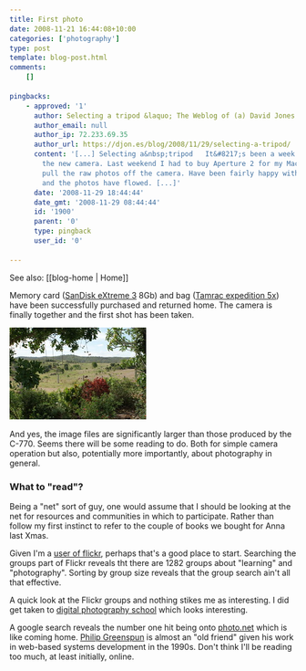 ```yaml
---
title: First photo
date: 2008-11-21 16:44:08+10:00
categories: ['photography']
type: post
template: blog-post.html
comments:
    []
    
pingbacks:
    - approved: '1'
      author: Selecting a tripod &laquo; The Weblog of (a) David Jones
      author_email: null
      author_ip: 72.233.69.35
      author_url: https://djon.es/blog/2008/11/29/selecting-a-tripod/
      content: '[...] Selecting a&nbsp;tripod   It&#8217;s been a week or so since I purchased
        the new camera. Last weekend I had to buy Aperture 2 for my Mac so I could easily
        pull the raw photos off the camera. Have been fairly happy with that purchase
        and the photos have flowed. [...]'
      date: '2008-11-29 18:44:44'
      date_gmt: '2008-11-29 08:44:44'
      id: '1900'
      parent: '0'
      type: pingback
      user_id: '0'
    
---
```


See also: [[blog-home | Home]]

Memory card ([SanDisk eXtreme 3](http://www.sandisk.com/Products/Item\(1856\)-SDCFX3-008G-A31-SanDisk_Extreme_III_CompactFlash_8GB.aspx) 8Gb) and bag ([Tamrac expedition 5x](http://www.tamrac.com/frame_exp.htm)) have been successfully purchased and returned home. The camera is finally together and the first shot has been taken.

[![First shot with the new camera](images/3046828037_2c76ecde07_m.jpg)](http://www.flickr.com/photos/david_jones/3046828037/ "First shot with the new camera by David T Jones, on Flickr")

And yes, the image files are significantly larger than those produced by the C-770. Seems there will be some reading to do. Both for simple camera operation but also, potentially more importantly, about photography in general.

### What to "read"?

Being a "net" sort of guy, one would assume that I should be looking at the net for resources and communities in which to participate. Rather than follow my first instinct to refer to the couple of books we bought for Anna last Xmas.

Given I'm a [user of flickr](http://www.flickr.com/), perhaps that's a good place to start. Searching the groups part of Flickr reveals tht there are 1282 groups about "learning" and "photography". Sorting by group size reveals that the group search ain't all that effective.

A quick look at the Flickr groups and nothing stikes me as interesting. I did get taken to [digital photography school](http://digital-photography-school.com/blog/) which looks interesting.

A google search reveals the number one hit being onto [photo.net](http://photo.net/) which is like coming home. [Philip Greenspun](http://photo.net/photodb/user?user_id=23069) is almost an "old friend" given his work in web-based systems development in the 1990s. Don't think I'll be reading too much, at least initially, online.